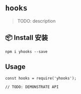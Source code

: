 # `hooks`

> TODO: description

## 📦 Install 安装

```
npm i yhooks --save
```

## Usage

```
const hooks = require('yhooks');

// TODO: DEMONSTRATE API
```
